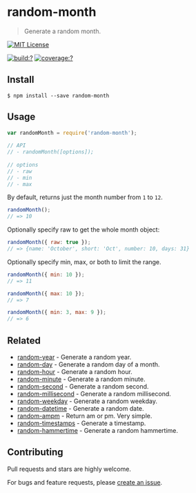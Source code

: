 # random-month

> Generate a random month.

  
[![MIT License](https://img.shields.io/badge/license-MIT_License-green.svg?style=flat-square)](https://github.com/mock-end/random-month/blob/master/LICENSE)
  
[![build:?](https://img.shields.io/travis/mock-end/random-month/master.svg?style=flat-square)](https://travis-ci.org/mock-end/random-month)
[![coverage:?](https://img.shields.io/coveralls/mock-end/random-month/master.svg?style=flat-square)](https://coveralls.io/github/mock-end/random-month)
  
  
## Install
  
```
$ npm install --save random-month 
```
  
## Usage
  
```js
var randomMonth = require('random-month');
  
// API
// - randomMonth([options]);
  
// options
// - raw
// - min
// - max
```

By default, returns just the month number from `1` to `12`. 

```js
randomMonth();
// => 10
```

Optionally specify raw to get the whole month object:

```js
randomMonth({ raw: true });
// => {name: 'October', short: 'Oct', number: 10, days: 31}
```

Optionally specify min, max, or both to limit the range.

```js
randomMonth({ min: 10 });
// => 11

randomMonth({ max: 10 });
// => 7

randomMonth({ min: 3, max: 9 });
// => 6
```

## Related
  
- [random-year](https://github.com/mock-end/random-year) - Generate a random year.
- [random-day](https://github.com/mock-end/random-day) - Generate a random day of a month.
- [random-hour](https://github.com/mock-end/random-hour) - Generate a random hour.
- [random-minute](https://github.com/mock-end/random-minute) - Generate a random minute.
- [random-second](https://github.com/mock-end/random-second) - Generate a random second.
- [random-millisecond](https://github.com/mock-end/random-millisecond) - Generate a random millisecond.
- [random-weekday](https://github.com/mock-end/random-weekday) - Generate a random weekday.
- [random-datetime](https://github.com/mock-end/random-datetime) - Generate a random date. 
- [random-ampm](https://github.com/mock-end/random-ampm) - Return am or pm. Very simple.
- [random-timestamps](https://github.com/mock-end/random-timestamps) - Generate a timestamp. 
- [random-hammertime](https://github.com/mock-end/random-datetime) - Generate a random hammertime.   

  
## Contributing
  
Pull requests and stars are highly welcome.
  
For bugs and feature requests, please [create an issue](https://github.com/mock-end/random-month/issues/new).
